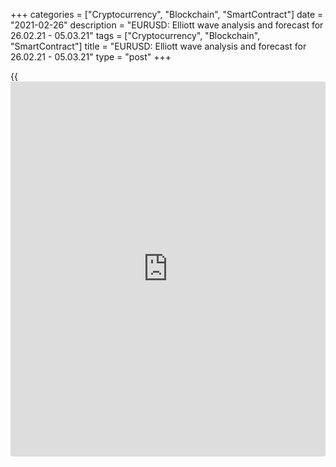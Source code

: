 +++
categories = ["Cryptocurrency", "Blockchain", "SmartContract"]
date = "2021-02-26"
description = "EURUSD: Elliott wave analysis and forecast for 26.02.21 - 05.03.21"
tags = ["Cryptocurrency", "Blockchain", "SmartContract"]
title = "EURUSD: Elliott wave analysis and forecast for 26.02.21 - 05.03.21"
type = "post"
+++

{{<iframe id="large-banner" src="https://www.bounty.group/#slide=6.0" width="100%" height="600" scrolling="no" style="border: 0px solid rgb(216, 221, 230); border-radius: 3px;">}}

2021-02-26

2021-02-26

EURUSD: Elliott wave analysis and forecast for 26.02.21 – 05.03.21Alex
Geuta

 **Main scenario:** consider short positions from corrections below the
level of 1.2345 with a target of 1.1691 – 1.1489.

 **Alternative scenario:** breakout and consolidation above the level of
1.2345 will allow the pair to continue rising to the levels of 1.2500 –
1.2600.

 **Analysis:** Presumably, the first wave of larger degree 1 of (3)
finished developing on the [daily](https://www.fintecher.org/2020/03/03/forex-trading-daily-strategy/) time frame, with wave v of 1 formed
inside. Apparently, a downside correction is developing as wave 2 of (3)
on the H4 time frame, with wave a of 2 formed inside. Apparently, wave b
of 2 finished developing on the H1 time frame. If the presumption is
correct, the pair will resume falling in wave c of 2 to the levels of
1.1691 – 1.1489. The level of 1.2345 is critical in this scenario. Its
breakout will allow the pair to continue rising to the levels of 1.2500
– 1.2600.

* * *

* * *

## Price chart of EURUSD in real time mode

The content of this article reflects the author’s opinion and does not
necessarily reflect the official position of LiteForex. The material
published on this page is provided for informational purposes only and
should not be considered as the provision of investment advice for the
purposes of Directive 2004/39/EC.

Rate this article:

{{value}}

( {{count}} {{title}} )